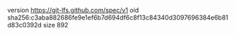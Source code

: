 version https://git-lfs.github.com/spec/v1
oid sha256:c3aba882686fe9e1ef6b7d694df6c8f13c84340d3097696384e6b81d83c0392d
size 892
